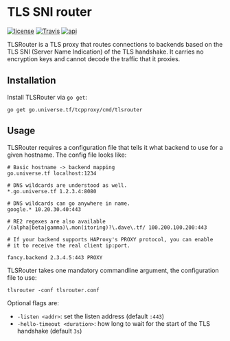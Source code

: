 # TLS SNI router

[![license](https://img.shields.io/github/license/google/tlsrouter.svg?maxAge=2592000)](https://github.com/inetaf/tcpproxy/blob/master/LICENSE) [![Travis](https://img.shields.io/travis/google/tlsrouter.svg?maxAge=2592000)](https://travis-ci.org/google/tlsrouter)  [![api](https://img.shields.io/badge/api-unstable-red.svg)](https://godoc.org/go.universe.tf/tlsrouter)

TLSRouter is a TLS proxy that routes connections to backends based on
the TLS SNI (Server Name Indication) of the TLS handshake. It carries
no encryption keys and cannot decode the traffic that it proxies.

## Installation

Install TLSRouter via `go get`:

```shell
go get go.universe.tf/tcpproxy/cmd/tlsrouter
```

## Usage

TLSRouter requires a configuration file that tells it what backend to
use for a given hostname. The config file looks like:

```
# Basic hostname -> backend mapping
go.universe.tf localhost:1234

# DNS wildcards are understood as well.
*.go.universe.tf 1.2.3.4:8080

# DNS wildcards can go anywhere in name.
google.* 10.20.30.40:443

# RE2 regexes are also available
/(alpha|beta|gamma)\.mon(itoring)?\.dave\.tf/ 100.200.100.200:443

# If your backend supports HAProxy's PROXY protocol, you can enable
# it to receive the real client ip:port.

fancy.backend 2.3.4.5:443 PROXY
```

TLSRouter takes one mandatory commandline argument, the configuration file to use:

```shell
tlsrouter -conf tlsrouter.conf
```

Optional flags are:

 * `-listen <addr>`: set the listen address (default `:443`)
 * `-hello-timeout <duration>`: how long to wait for the start of the
   TLS handshake (default `3s`)
